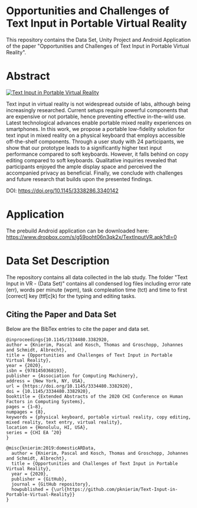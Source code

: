 # Opportunities and Challenges of Text Input in Portable Virtual Reality

This repository contains the Data Set, Unity Project and Android Application of the paper "Opportunities and Challenges of Text Input in Portable Virtual Reality".

# Abstract 

[![Text Input in Portable Virtual Reality](https://img.youtube.com/vi/51aGEuSwf7s/0.jpg)](https://www.youtube.com/watch?v=51aGEuSwf7s)

Text input in virtual reality is not widespread outside of labs, although being increasingly researched. Current setups require powerful components that are expensive or not portable, hence preventing effective in-the-wild use. Latest technological advances enable portable mixed reality experiences on smartphones. In this work, we propose a portable low-fidelity solution for text input in mixed reality on a physical keyboard that employs accessible off-the-shelf components. Through a user study with 24 participants, we show that our prototype leads to a significantly higher text input performance compared to soft keyboards. However, it falls behind on copy editing compared to soft keyboards. Qualitative inquiries revealed that participants enjoyed the ample display space and perceived the accompanied privacy as beneficial. Finally, we conclude with challenges and future research that builds upon the presented findings.

DOI: https://doi.org/10.1145/3338286.3340142

# Application 

The prebuild Android application can be downloaded here: https://www.dropbox.com/s/g59ooht06n3qk2x/TextInputVR.apk?dl=0

# Data Set Description

The repository contains all data collected in the lab study. The folder "Text Input in VR - (Data Set)" contains all condensed log files including error rate (err), words per minute (wpm), task compleation time (tct) and time to first [correct] key (ttf[c]k) for the typing and editing tasks. 

## Citing the Paper and Data Set

Below are the BibTex entries to cite the paper and data set.


```
@inproceedings{10.1145/3334480.3382920,
author = {Knierim, Pascal and Kosch, Thomas and Groschopp, Johannes and Schmidt, Albrecht},
title = {Opportunities and Challenges of Text Input in Portable Virtual Reality},
year = {2020},
isbn = {9781450368193},
publisher = {Association for Computing Machinery},
address = {New York, NY, USA},
url = {https://doi.org/10.1145/3334480.3382920},
doi = {10.1145/3334480.3382920},
booktitle = {Extended Abstracts of the 2020 CHI Conference on Human Factors in Computing Systems},
pages = {1–8},
numpages = {8},
keywords = {physical keyboard, portable virtual reality, copy editing, mixed reality, text entry, virtual reality},
location = {Honolulu, HI, USA},
series = {CHI EA ’20}
}
```


```
@misc{knierim:2019:domesticARData,
  author = {Knierim, Pascal and Kosch, Thomas and Groschopp, Johannes and Schmidt, Albrecht},
  title = {Opportunities and Challenges of Text Input in Portable Virtual Reality},
  year = {2020},
  publisher = {GitHub},
  journal = {GitHub repository},
  howpublished = {\url{https://github.com/pknierim/Text-Input-in-Portable-Virtual-Reality}}
}
```
